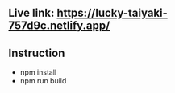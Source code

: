 ## Live link: https://lucky-taiyaki-757d9c.netlify.app/

## Instruction

* npm install
* npm run build

